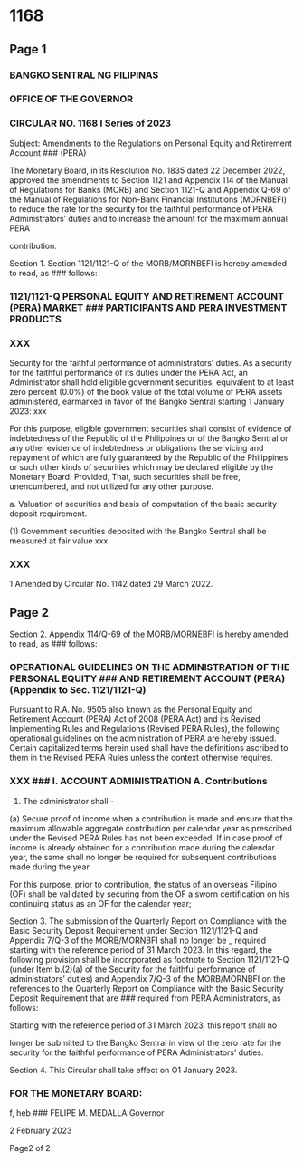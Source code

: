 # 1168

## Page 1

### BANGKO SENTRAL NG PILIPINAS

### OFFICE OF THE GOVERNOR

### CIRCULAR NO. 1168 I Series of 2023

Subject: Amendments to the Regulations on Personal Equity and Retirement Account ### (PERA)

The Monetary Board, in its Resolution No. 1835 dated 22 December 2022, approved the amendments to Section 1121 and Appendix 114 of the Manual of Regulations for Banks (MORB) and Section 1121-Q and Appendix Q-69 of the Manual of Regulations for Non-Bank Financial Institutions (MORNBEFI) to reduce the rate for the security for the faithful performance of PERA Administrators’ duties and to increase the amount for the maximum annual PERA

contribution.

Section 1. Section 1121/1121-Q of the MORB/MORNBEFI is hereby amended to read, as ### follows:

### 1121/1121-Q PERSONAL EQUITY AND RETIREMENT ACCOUNT (PERA) MARKET ### PARTICIPANTS AND PERA INVESTMENT PRODUCTS

### XXX

Security for the faithful performance of administrators’ duties. As a security for the faithful performance of its duties under the PERA Act, an Administrator shall hold eligible government securities, equivalent to at least zero percent (0.0%) of the book value of the total volume of PERA assets administered, earmarked in favor of the Bangko Sentral starting 1 January 2023: xxx

For this purpose, eligible government securities shall consist of evidence of indebtedness of the Republic of the Philippines or of the Bangko Sentral or any other evidence of indebtedness or obligations the servicing and repayment of which are fully guaranteed by the Republic of the Philippines or such other kinds of securities which may be declared eligible by the Monetary Board: Provided, That, such securities shall be free, unencumbered, and not utilized for any other purpose.

a. Valuation of securities and basis of computation of the basic security deposit requirement.

(1) Government securities deposited with the Bangko Sentral shall be measured at fair value xxx

### XXX

1 Amended by Circular No. 1142 dated 29 March 2022.

## Page 2

Section 2. Appendix 114/Q-69 of the MORB/MORNEBFI is hereby amended to read, as ### follows:

### OPERATIONAL GUIDELINES ON THE ADMINISTRATION OF THE PERSONAL EQUITY ### AND RETIREMENT ACCOUNT (PERA) (Appendix to Sec. 1121/1121-Q)

Pursuant to R.A. No. 9505 also known as the Personal Equity and Retirement Account (PERA) Act of 2008 (PERA Act) and its Revised Implementing Rules and Regulations (Revised PERA Rules), the following operational guidelines on the administration of PERA are hereby issued. Certain capitalized terms herein used shall have the definitions ascribed to them in the Revised PERA Rules unless the context otherwise requires.

### XXX ### I. ACCOUNT ADMINISTRATION A. Contributions

1) The administrator shall -

(a) Secure proof of income when a contribution is made and ensure that the maximum allowable aggregate contribution per calendar year as prescribed under the Revised PERA Rules has not been exceeded. If in case proof of income is already obtained for a contribution made during the calendar year, the same shall no longer be required for subsequent contributions made during the year.

For this purpose, prior to contribution, the status of an overseas Filipino (OF) shall be validated by securing from the OF a sworn certification on his continuing status as an OF for the calendar year;

Section 3. The submission of the Quarterly Report on Compliance with the Basic Security Deposit Requirement under Section 1121/1121-Q and Appendix 7/Q-3 of the MORB/MORNBFI shall no longer be _ required starting with the reference period of 31 March 2023. In this regard, the following provision shall be incorporated as footnote to Section 1121/1121-Q (under Item b.(2)(a) of the Security for the faithful performance of administrators’ duties) and Appendix 7/Q-3 of the MORB/MORNBFI on the references to the Quarterly Report on Compliance with the Basic Security Deposit Requirement that are ### required from PERA Administrators, as follows:

Starting with the reference period of 31 March 2023, this report shall no

longer be submitted to the Bangko Sentral in view of the zero rate for the security for the faithful performance of PERA Administrators’ duties.

Section 4. This Circular shall take effect on O1 January 2023.

### FOR THE MONETARY BOARD:

f, heb ### FELIPE M. MEDALLA Governor

2 February 2023

Page2 of 2 